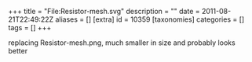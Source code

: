 +++
title = "File:Resistor-mesh.svg"
description = ""
date = 2011-08-21T22:49:22Z
aliases = []
[extra]
id = 10359
[taxonomies]
categories = []
tags = []
+++

replacing Resistor-mesh.png, much smaller in size and probably looks better

